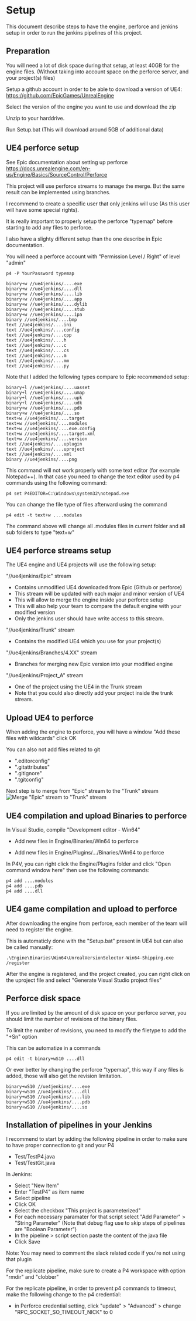 # Setup

This document describe steps to have the engine, perforce and jenkins setup in order to run the jenkins pipelines of this project.

## Preparation

You will need a lot of disk space during that setup, at least 40GB for the engine files. (Without taking into account space on the perforce server, and your project(s) files)

Setup a github account in order to be able to download a version of UE4:
https://github.com/EpicGames/UnrealEngine

Select the version of the engine you want to use and download the zip

Unzip to your harddrive.

Run Setup.bat (This will download around 5GB of additional data)

## UE4 perforce setup

See Epic documentation about setting up perforce
https://docs.unrealengine.com/en-us/Engine/Basics/SourceControl/Perforce

This project will use perforce streams to manage the merge. But the same result can be implemented using branches.

I recommend to create a specific user that only jenkins will use (As this user will have some special rights).

It is really important to properly setup the perforce "typemap" before starting
to add any files to perforce.

I also have a slighty different setup than the one describe in Epic documentation.

You will need a perforce account with "Permission Level / Right" of level "admin"

    p4 -P YourPassword typemap

    binary+w //ue4jenkins/....exe
    binary+w //ue4jenkins/....dll
    binary+w //ue4jenkins/....lib
    binary+w //ue4jenkins/....app
    binary+w //ue4jenkins/....dylib
    binary+w //ue4jenkins/....stub
    binary+w //ue4jenkins/....ipa
    binary //ue4jenkins/....bmp
    text //ue4jenkins/....ini
    text //ue4jenkins/....config
    text //ue4jenkins/....cpp
    text //ue4jenkins/....h
    text //ue4jenkins/....c
    text //ue4jenkins/....cs
    text //ue4jenkins/....m
    text //ue4jenkins/....mm
    text //ue4jenkins/....py

Note that I added the following types compare to Epic recommended setup:

    binary+l //ue4jenkins/....uasset
    binary+l //ue4jenkins/....umap
    binary+l //ue4jenkins/....upk
    binary+l //ue4jenkins/....udk
    binary+w //ue4jenkins/....pdb
    binary+w //ue4jenkins/....so
	text+w //ue4jenkins/....target
	text+w //ue4jenkins/....modules
	text+w //ue4jenkins/....exe.config
	text+w //ue4jenkins/....target.xml
	text+w //ue4jenkins/....version
    text //ue4jenkins/....uplugin
    text //ue4jenkins/....uproject
    text //ue4jenkins/....xml
    binary //ue4jenkins/....png

This command will not work properly with some text editor (for example Notepad++). In that case you need to change the text editor used by p4 commands using the following command:

    p4 set P4EDITOR=C:\Windows\system32\notepad.exe

You can change the file type of files afterward using the command

    p4 edit -t text+w ....modules

The command above will change all .modules files in current folder and all sub folders to type "text+w"

## UE4 perforce streams setup

The UE4 engine and UE4 projects will use the following setup:

"//ue4jenkins/Epic" stream
- Contains unmodified UE4 downloaded from Epic (Github or perforce)
- This stream will be updated with each major and minor version of UE4
- This will allow to merge the engine inside your perforce setup
- This will also help your team to compare the default engine with your modified version
- Only the jenkins user should have write access to this stream.

"//ue4jenkins/Trunk" stream	
- Contains the modified UE4 which you use for your project(s)

"//ue4jenkins/Branches/4.XX" stream	
- Branches for merging new Epic version into your modified engine

"//ue4jenkins/Project_A" stream
- One of the project using the UE4 in the Trunk stream
- Note that you could also directly add your project inside the trunk stream.

## Upload UE4 to perforce

When adding the engine to perforce, you will have a window "Add these files with wildcards" click OK

You can also not add files related to git
- ".editorconfig"
- ".gitattributes"
- ".gitignore"
- ".tgitconfig"

Next step is to merge from "Epic" stream to the "Trunk" stream
![Merge "Epic" stream to "Trunk" stream](./MergeToTrunk.png)

## UE4 compilation and upload Binaries to perforce

In Visual Studio, compile "Development editor - Win64"
- Add new files in Engine/Binaries/Win64 to perforce

- Add new files in Engine/Plugins/.../Binaries/Win64 to perforce

In P4V, you can right click the Engine/Plugins folder and click "Open command window here"
then use the following commands:

    p4 add ....modules
    p4 add ....pdb
    p4 add ....dll

## UE4 game compilation and upload to perforce

After downloading the engine from perforce, each member of the team will need to register the engine.

This is automaticly done with the "Setup.bat" present in UE4 but can also be called manually:

    .\Engine\Binaries\Win64\UnrealVersionSelector-Win64-Shipping.exe /register

After the engine is registered, and the project created, you can right click on the uproject file and select "Generate Visual Studio project files"

## Perforce disk space

If you are limited by the amount of disk space on your perforce server, you should limit the number of revisions of the binary files.

To limit the number of revisions, you need to modify the filetype to add the "+Sn" option

This can be automatize in a commands

	p4 edit -t binary+wS10 ....dll

Or ever better by changing the perforce "typemap", this way if any files is added, those will also get the revision limitation.

    binary+wS10 //ue4jenkins/....exe
    binary+wS10 //ue4jenkins/....dll
    binary+wS10 //ue4jenkins/....lib
    binary+wS10 //ue4jenkins/....pdb
	binary+wS10 //ue4jenkins/....so
	
## Installation of pipelines in your Jenkins

I recommend to start by adding the following pipeline in order to make sure to have proper connection to git and your P4
- Test/TestP4.java
- Test/TestGit.java

In Jenkins:
- Select "New Item"
- Enter "TestP4" as item name
- Select pipeline
- Click OK
- Select the checkbox "This project is parameterized"
- For each necessary paramater for that script select "Add Parameter" > "String Parameter" (Note that debug flag use to skip steps of pipelines are "Boolean Parameter")
- In the pipeline > script section paste the content of the java file
- Click Save

Note: You may need to comment the slack related code if you're not using that plugin

For the replicate pipeline, make sure to create a P4 workspace with option "rmdir" and "clobber"

For the replicate pipeline, in order to prevent p4 commands to timeout, make the following change to the p4 credential:
- in Perforce credential setting, click "update" > "Advanced" > change "RPC_SOCKET_SO_TIMEOUT_NICK" to 0
